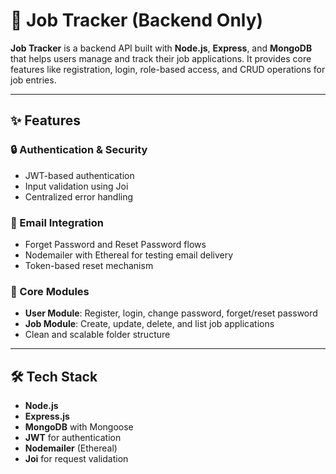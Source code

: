 # 📌 Job Tracker (Backend Only)

**Job Tracker** is a backend API built with **Node.js**, **Express**, and **MongoDB** that helps users manage and track their job applications. It provides core features like registration, login, role-based access, and CRUD operations for job entries.

---

## ✨ Features

### 🔒 Authentication & Security

* JWT-based authentication
* Input validation using Joi
* Centralized error handling

### 📨 Email Integration

* Forget Password and Reset Password flows
* Nodemailer with Ethereal for testing email delivery
* Token-based reset mechanism

### 📁 Core Modules

* **User Module**: Register, login, change password, forget/reset password
* **Job Module**: Create, update, delete, and list job applications
* Clean and scalable folder structure

---

## 🛠️ Tech Stack

* **Node.js**
* **Express.js**
* **MongoDB** with Mongoose
* **JWT** for authentication
* **Nodemailer** (Ethereal)
* **Joi** for request validation

